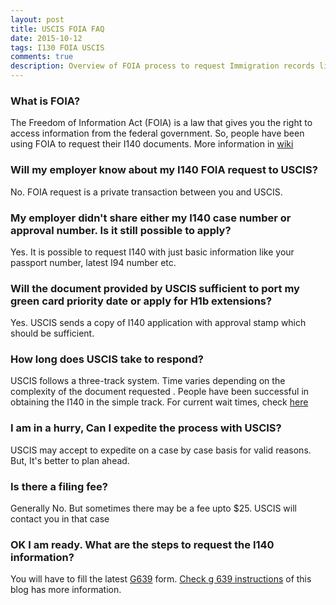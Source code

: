 ```yaml
---
layout: post
title: USCIS FOIA FAQ
date: 2015-10-12
tags: I130 FOIA USCIS
comments: true
description: Overview of FOIA process to request Immigration records like I140 petition.
---
```


### What is FOIA?
 The Freedom of Information Act (FOIA) is a law that gives you the right to access information from the federal government.
 So, people have been using FOIA to request their I140 documents. More information in [wiki](https://en.wikipedia.org/wiki/Freedom_of_Information_Act_(United_States))

### Will my employer know about my I140 FOIA request to USCIS?
 No. FOIA request is a private transaction between you and USCIS.

### My employer didn't share either my I140 case number or approval number. Is it still possible to apply?
 Yes. It is possible to request I140 with just basic information like your passport number, latest I94 number etc.

### Will the document provided by USCIS sufficient to port my green card priority date or apply for H1b extensions?
 Yes. USCIS sends a copy of I140 application with approval stamp which should be sufficient.

### How long does USCIS take to respond?
 USCIS follows a three-track system. Time varies depending on the complexity of the document requested .
 People have been successful in obtaining the I140 in the simple track.
 For current wait times, check [here](http://www.uscis.gov/about-us/freedom-information-and-privacy-act-foia/foia-request-status-check-average-processing-times/check-status-request)

### I am in a hurry, Can I expedite the process with USCIS?
 USCIS may accept to expedite on a case by case basis for valid reasons. But, It's better to plan ahead.

### Is there a filing fee?
 Generally No. But sometimes there may be a fee upto $25. USCIS will contact you in that case

### OK I am ready. What are the steps to request the I140 information?
 You will have to fill the latest [G639](http://www.uscis.gov/sites/default/files/files/form/g-639.pdf) form.
 [Check g 639 instructions](/posts/i140-foia-form-g-639-instruction/) of this blog has more information.
